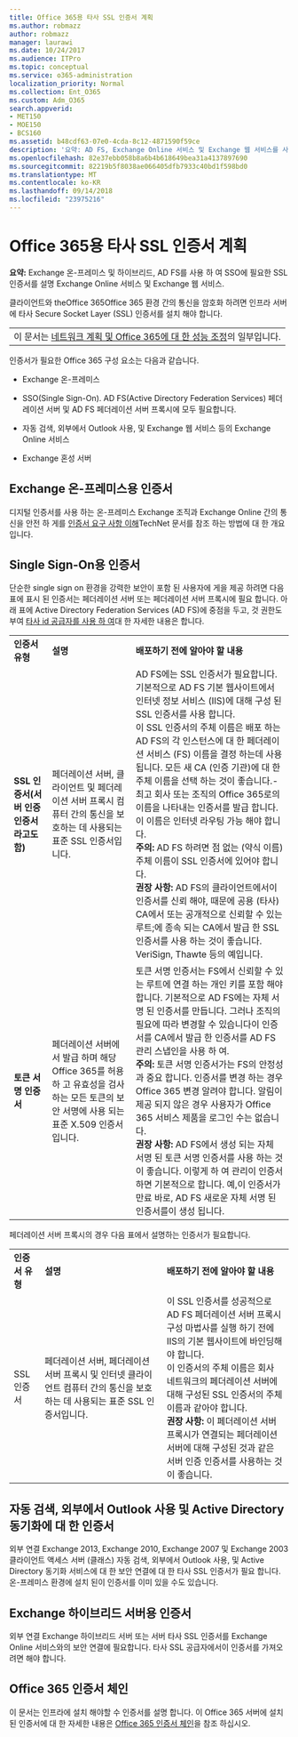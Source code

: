 ```yaml
---
title: Office 365용 타사 SSL 인증서 계획
ms.author: robmazz
author: robmazz
manager: laurawi
ms.date: 10/24/2017
ms.audience: ITPro
ms.topic: conceptual
ms.service: o365-administration
localization_priority: Normal
ms.collection: Ent_O365
ms.custom: Adm_O365
search.appverid:
- MET150
- MOE150
- BCS160
ms.assetid: b48cdf63-07e0-4cda-8c12-4871590f59ce
description: '요약: AD FS, Exchange Online 서비스 및 Exchange 웹 서비스를 사용하는 Exchange 온-프레미스 및 하이브리드와 SSO에 필요한 SSL 인증서를 설명합니다.'
ms.openlocfilehash: 82e37ebb058b8a6b4b618649bea31a4137897690
ms.sourcegitcommit: 82219b5f8038ae066405dfb7933c40bd1f598bd0
ms.translationtype: MT
ms.contentlocale: ko-KR
ms.lasthandoff: 09/14/2018
ms.locfileid: "23975216"
---
```

# <a name="plan-for-third-party-ssl-certificates-for-office-365"></a>Office 365용 타사 SSL 인증서 계획

 **요약:** Exchange 온-프레미스 및 하이브리드, AD FS를 사용 하 여 SSO에 필요한 SSL 인증서를 설명 Exchange Online 서비스 및 Exchange 웹 서비스. 
  
클라이언트와 theOffice 365Office 365 환경 간의 통신을 암호화 하려면 인프라 서버에 타사 Secure Socket Layer (SSL) 인증서를 설치 해야 합니다.

||
|:-----|
| 이 문서는 [네트워크 계획 및 Office 365에 대 한 성능 조정](https://aka.ms/tune)의 일부입니다.|
   
인증서가 필요한 Office 365 구성 요소는 다음과 같습니다.
  
- Exchange 온-프레미스
    
- SSO(Single Sign-On). AD FS(Active Directory Federation Services) 페더레이션 서버 및 AD FS 페더레이션 서버 프록시에 모두 필요합니다.
    
- 자동 검색, 외부에서 Outlook 사용, 및 Exchange 웹 서비스 등의 Exchange Online 서비스
    
- Exchange 혼성 서버
    
## <a name="certificates-for-exchange-on-premises"></a>Exchange 온-프레미스용 인증서

디지털 인증서를 사용 하는 온-프레미스 Exchange 조직과 Exchange Online 간의 통신을 안전 하 게를 [인증서 요구 사항 이해](https://go.microsoft.com/fwlink/p/?LinkID=243657)TechNet 문서를 참조 하는 방법에 대 한 개요입니다.
  
## <a name="certificates-for-single-sign-on"></a>Single Sign-On용 인증서

단순한 single sign on 환경을 강력한 보안이 포함 된 사용자에 게을 제공 하려면 다음 표에 표시 된 인증서는 페더레이션 서버 또는 페더레이션 서버 프록시에 필요 합니다. 아래 표에 Active Directory Federation Services (AD FS)에 중점을 두고, 것 권한도 부여 [타사 id 공급자를 사용 하 여](https://go.microsoft.com/fwlink/?LinkId=532869)대 한 자세한 내용은 합니다.
  
||||
|:-----|:-----|:-----|
|**인증서 유형** <br/> |**설명** <br/> |**배포하기 전에 알아야 할 내용** <br/> |
|**SSL 인증서(서버 인증 인증서라고도 함)** <br/> |페더레이션 서버, 클라이언트 및 페더레이션 서버 프록시 컴퓨터 간의 통신을 보호하는 데 사용되는 표준 SSL 인증서입니다.  <br/> |AD FS에는 SSL 인증서가 필요합니다. 기본적으로 AD FS 기본 웹사이트에서 인터넷 정보 서비스 (IIS)에 대해 구성 된 SSL 인증서를 사용 합니다.<br/> 이 SSL 인증서의 주체 이름은 배포 하는 AD FS의 각 인스턴스에 대 한 페더레이션 서비스 (FS) 이름을 결정 하는데 사용 됩니다. 모든 새 CA (인증 기관)에 대 한 주체 이름을 선택 하는 것이 좋습니다.-최고 회사 또는 조직의 Office 365로의 이름을 나타내는 인증서를 발급 합니다. 이 이름은 인터넷 라우팅 가능 해야 합니다.<br/>**주의:** AD FS 하려면 점 없는 (약식 이름) 주체 이름이 SSL 인증서에 있어야 합니다.          <br/> **권장 사항:** AD FS의 클라이언트에서이 인증서를 신뢰 해야, 때문에 공용 (타사) CA에서 또는 공개적으로 신뢰할 수 있는 루트;에 종속 되는 CA에서 발급 한 SSL 인증서를 사용 하는 것이 좋습니다. VeriSign, Thawte 등의 예입니다.  <br/> |
|**토큰 서명 인증서** <br/> |페더레이션 서버에서 발급 하며 해당 Office 365를 허용 하 고 유효성을 검사 하는 모든 토큰의 보안 서명에 사용 되는 표준 X.509 인증서입니다.  <br/> |토큰 서명 인증서는 FS에서 신뢰할 수 있는 루트에 연결 하는 개인 키를 포함 해야 합니다. 기본적으로 AD FS에는 자체 서명 된 인증서를 만듭니다. 그러나 조직의 필요에 따라 변경할 수 있습니다이 인증서를 CA에서 발급 한 인증서를 AD FS 관리 스냅인을 사용 하 여.<br/>**주의:** 토큰 서명 인증서가는 FS의 안정성과 중요 합니다. 인증서를 변경 하는 경우 Office 365 변경 알려야 합니다. 알림이 제공 되지 않은 경우 사용자가 Office 365 서비스 제품을 로그인 수는 없습니다.<br/>**권장 사항:** AD FS에서 생성 되는 자체 서명 된 토큰 서명 인증서를 사용 하는 것이 좋습니다. 이렇게 하 여 관리이 인증서 하면 기본적으로 합니다. 예,이 인증서가 만료 바로, AD FS 새로운 자체 서명 된 인증서를이 생성 됩니다.<br/> |
   
페더레이션 서버 프록시의 경우 다음 표에서 설명하는 인증서가 필요합니다.
  
||||
|:-----|:-----|:-----|
|**인증서 유형** <br/> |**설명** <br/> |**배포하기 전에 알아야 할 내용** <br/> |
|SSL 인증서  <br/> |페더레이션 서버, 페더레이션 서버 프록시 및 인터넷 클라이언트 컴퓨터 간의 통신을 보호하는 데 사용되는 표준 SSL 인증서입니다.  <br/> |이 SSL 인증서를 성공적으로 AD FS 페더레이션 서버 프록시 구성 마법사를 실행 하기 전에 IIS의 기본 웹사이트에 바인딩해야 합니다.  <br/> 이 인증서의 주체 이름은 회사 네트워크의 페더레이션 서버에 대해 구성된 SSL 인증서의 주체 이름과 같아야 합니다.  <br/> **권장 사항:** 이 페더레이션 서버 프록시가 연결되는 페더레이션 서버에 대해 구성된 것과 같은 서버 인증 인증서를 사용하는 것이 좋습니다.  <br/> |
   
## <a name="certificates-for-autodiscover-outlook-anywhere-and-active-directory-synchronization"></a>자동 검색, 외부에서 Outlook 사용 및 Active Directory 동기화에 대 한 인증서

외부 연결 Exchange 2013, Exchange 2010, Exchange 2007 및 Exchange 2003 클라이언트 액세스 서버 (클래스) 자동 검색, 외부에서 Outlook 사용, 및 Active Directory 동기화 서비스에 대 한 보안 연결에 대 한 타사 SSL 인증서가 필요 합니다. 온-프레미스 환경에 설치 된이 인증서를 이미 있을 수도 있습니다.
  
## <a name="certificate-for-an-exchange-hybrid-server"></a>Exchange 하이브리드 서버용 인증서

외부 연결 Exchange 하이브리드 서버 또는 서버 타사 SSL 인증서를 Exchange Online 서비스와의 보안 연결에 필요합니다. 타사 SSL 공급자에서이 인증서를 가져오려면 해야 합니다.
  
## <a name="office-365-certificate-chains"></a>Office 365 인증서 체인

이 문서는 인프라에 설치 해야할 수 인증서를 설명 합니다. 이 Office 365 서버에 설치 된 인증서에 대 한 자세한 내용은 [Office 365 인증서 체인](https://support.office.com/article/0c03e6b3-e73f-4316-9e2b-bf4091ae96bb)을 참조 하십시오.
  

